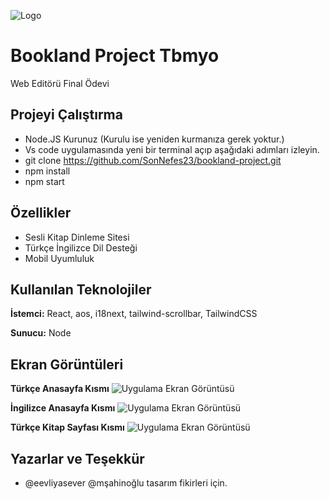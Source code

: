 
![Logo](https://img.imgyukle.com/2023/06/13/rLF0nA.png)

    
# Bookland Project Tbmyo 

Web Editörü Final Ödevi

    
## Projeyi Çalıştırma
- Node.JS Kurunuz (Kurulu ise yeniden kurmanıza gerek yoktur.)
- Vs code uygulamasında yeni bir terminal açıp aşağıdaki adımları izleyin.
- git clone https://github.com/SonNefes23/bookland-project.git
- npm install
- npm start
 



## Özellikler

- Sesli Kitap Dinleme Sitesi
- Türkçe İngilizce Dil Desteği
- Mobil Uyumluluk

  
## Kullanılan Teknolojiler

**İstemci:** React, aos, i18next, tailwind-scrollbar, TailwindCSS

**Sunucu:** Node

  
## Ekran Görüntüleri

**Türkçe Anasayfa Kısmı**
![Uygulama Ekran Görüntüsü](https://img.imgyukle.com/2023/06/13/rLZRLM.png)

**İngilizce Anasayfa Kısmı**
![Uygulama Ekran Görüntüsü](https://img.imgyukle.com/2023/06/13/rLZSrU.png)
  
**Türkçe Kitap Sayfası Kısmı**
 ![Uygulama Ekran Görüntüsü](https://img.imgyukle.com/2023/06/13/rLZuhH.png) 
## Yazarlar ve Teşekkür

- @eevliyasever @mşahinoğlu tasarım fikirleri için.

  
